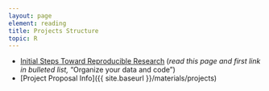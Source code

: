 ```yaml
---
layout: page
element: reading
title: Projects Structure
topic: R
---
```


* [Initial Steps Toward Reproducible Research](http://kbroman.org/steps2rr/) (*read this page and first link in bulleted list,* “Organize your data and code”)
* [Project Proposal Info]({{ site.baseurl }}/materials/projects)